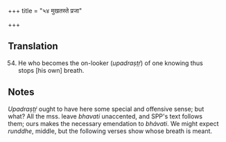 +++
title = "५४ मुखतस्ते प्रजा"

+++
## Translation
54. He who becomes the on-looker (*upadraṣṭṛ́*) of one knowing thus  
stops \[his own\] breath.

## Notes
*Upadraṣṭṛ́* ought to have here some special and offensive sense; but  
what? All the mss. leave *bhavati* unaccented, and SPP's text follows  
them; ours makes the necessary emendation to *bhávati*. We might expect  
*runddhe*, middle, but the following verses show whose breath is meant.
